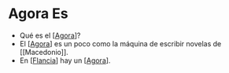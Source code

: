 # Agora Es

- Qué es el [[Agora]]?
- El [[Agora]] es un poco como la máquina de escribir novelas de [[Macedonio]].
- En [[Flancia]] hay un [[Agora]].


[//begin]: # "Autogenerated link references for markdown compatibility"
[Agora]: agora "Agora"
[Flancia]: flancia "Flancia"
[//end]: # "Autogenerated link references"
